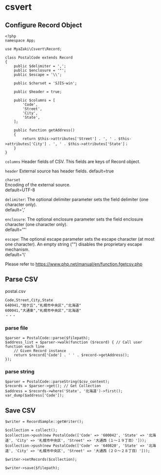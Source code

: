 # csvert

## Configure Record Object

```
<?php
namespace App;

use MyaZaki\Csvert\Record;

class PostalCode extends Record
{
    public $delimiter = ',';
    public $enclosure = '"';
    public $escape = '\\';

    public $charset = 'SJIS-win';

    public $header = true;

    public $columns = [
        'Code',
        'Street',
        'City',
        'State',
    ];

    public function getAddress()
    {
        return $this->attributes['Street'] . ', ' . $this->attributes['City'] . ', ' . $this->attributes['State']；
    }
}
```

`columns`
Header fields of CSV.
This fields are keys of Record object.

`header`
External source has header fields.
default=true

`charset`  
Encoding of the external source.  
default=UTF-8

`delimiter`: The optional delimiter parameter sets the field delimiter (one character only).  
default=','

`enclosure`: The optional enclosure parameter sets the field enclosure character (one character only).  
default='"'

`escape`: The optional escape parameter sets the escape character (at most one character). An empty string ("") disables the proprietary escape mechanism.  
default='\\'

Please refer to https://www.php.net/manual/en/function.fgetcsv.php

## Parse CSV

postal.csv

```
Code,Street,City,State
640941,"旭ケ丘","札幌市中央区","北海道"
600041,"大通東","札幌市中央区","北海道"
・・・
```

### parse file

```
$parser = PostalCode::parse($filepath);
$address_list = $parser->walk(function ($record) { // Call user function each line
    // Given Record instance
    return $record['Code'] . ' ' . $record->getAddress();
});
```

### parse string

```
$parser = PostalCode::parseString($csv_content);
$records = $parser->get(); // Get Collection
$address = $records->where('State', '北海道')->first();
var_dump($address['Code']);
```

## Save CSV

```
$writer = RecordSample::getWriter();

$collection = collect();
$collection->push(new PostalCode(['Code' => '600042', 'State' => '北海道', 'City' => '札幌市中央区', 'Street' => '大通西（１～１９丁目）']));
$collection->push(new PostalCode(['Code' => '640820', 'State' => '北海道', 'City' => '札幌市中央区', 'Street' => '大通西（２０～２８丁目）']));

$writer->setRecords($collection);

$writer->save($filepath);
```
